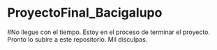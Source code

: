 # ProyectoFinal_Bacigalupo
#No llegue con el tiempo. Estoy en el proceso de terminar el proyecto. Pronto lo subire a este repositorio. Mil disculpas.


